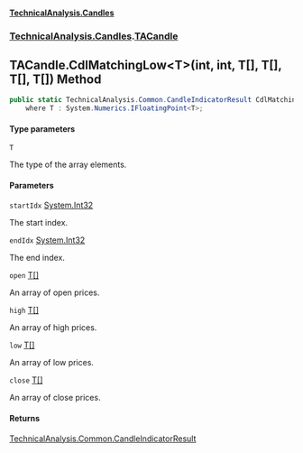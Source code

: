 #### [TechnicalAnalysis\.Candles](Atypical.TechnicalAnalysis.Candles.md 'Atypical\.TechnicalAnalysis\.Candles')
### [TechnicalAnalysis\.Candles](Atypical.TechnicalAnalysis.Candles.md#TechnicalAnalysis.Candles 'TechnicalAnalysis\.Candles').[TACandle](TACandle.md 'TechnicalAnalysis\.Candles\.TACandle')

## TACandle\.CdlMatchingLow\<T\>\(int, int, T\[\], T\[\], T\[\], T\[\]\) Method

```csharp
public static TechnicalAnalysis.Common.CandleIndicatorResult CdlMatchingLow<T>(int startIdx, int endIdx, T[] open, T[] high, T[] low, T[] close)
    where T : System.Numerics.IFloatingPoint<T>;
```
#### Type parameters

<a name='TechnicalAnalysis.Candles.TACandle.CdlMatchingLow_T_(int,int,T[],T[],T[],T[]).T'></a>

`T`

The type of the array elements\.
#### Parameters

<a name='TechnicalAnalysis.Candles.TACandle.CdlMatchingLow_T_(int,int,T[],T[],T[],T[]).startIdx'></a>

`startIdx` [System\.Int32](https://docs.microsoft.com/en-us/dotnet/api/System.Int32 'System\.Int32')

The start index\.

<a name='TechnicalAnalysis.Candles.TACandle.CdlMatchingLow_T_(int,int,T[],T[],T[],T[]).endIdx'></a>

`endIdx` [System\.Int32](https://docs.microsoft.com/en-us/dotnet/api/System.Int32 'System\.Int32')

The end index\.

<a name='TechnicalAnalysis.Candles.TACandle.CdlMatchingLow_T_(int,int,T[],T[],T[],T[]).open'></a>

`open` [T](TACandle.CdlMatchingLow_T_(int,int,T[],T[],T[],T[]).md#TechnicalAnalysis.Candles.TACandle.CdlMatchingLow_T_(int,int,T[],T[],T[],T[]).T 'TechnicalAnalysis\.Candles\.TACandle\.CdlMatchingLow\<T\>\(int, int, T\[\], T\[\], T\[\], T\[\]\)\.T')[\[\]](https://docs.microsoft.com/en-us/dotnet/api/System.Array 'System\.Array')

An array of open prices\.

<a name='TechnicalAnalysis.Candles.TACandle.CdlMatchingLow_T_(int,int,T[],T[],T[],T[]).high'></a>

`high` [T](TACandle.CdlMatchingLow_T_(int,int,T[],T[],T[],T[]).md#TechnicalAnalysis.Candles.TACandle.CdlMatchingLow_T_(int,int,T[],T[],T[],T[]).T 'TechnicalAnalysis\.Candles\.TACandle\.CdlMatchingLow\<T\>\(int, int, T\[\], T\[\], T\[\], T\[\]\)\.T')[\[\]](https://docs.microsoft.com/en-us/dotnet/api/System.Array 'System\.Array')

An array of high prices\.

<a name='TechnicalAnalysis.Candles.TACandle.CdlMatchingLow_T_(int,int,T[],T[],T[],T[]).low'></a>

`low` [T](TACandle.CdlMatchingLow_T_(int,int,T[],T[],T[],T[]).md#TechnicalAnalysis.Candles.TACandle.CdlMatchingLow_T_(int,int,T[],T[],T[],T[]).T 'TechnicalAnalysis\.Candles\.TACandle\.CdlMatchingLow\<T\>\(int, int, T\[\], T\[\], T\[\], T\[\]\)\.T')[\[\]](https://docs.microsoft.com/en-us/dotnet/api/System.Array 'System\.Array')

An array of low prices\.

<a name='TechnicalAnalysis.Candles.TACandle.CdlMatchingLow_T_(int,int,T[],T[],T[],T[]).close'></a>

`close` [T](TACandle.CdlMatchingLow_T_(int,int,T[],T[],T[],T[]).md#TechnicalAnalysis.Candles.TACandle.CdlMatchingLow_T_(int,int,T[],T[],T[],T[]).T 'TechnicalAnalysis\.Candles\.TACandle\.CdlMatchingLow\<T\>\(int, int, T\[\], T\[\], T\[\], T\[\]\)\.T')[\[\]](https://docs.microsoft.com/en-us/dotnet/api/System.Array 'System\.Array')

An array of close prices\.

#### Returns
[TechnicalAnalysis\.Common\.CandleIndicatorResult](https://docs.microsoft.com/en-us/dotnet/api/TechnicalAnalysis.Common.CandleIndicatorResult 'TechnicalAnalysis\.Common\.CandleIndicatorResult')